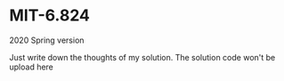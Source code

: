 # MIT-6.824
2020 Spring version

Just write down the thoughts of my solution. The solution code won't be upload here
